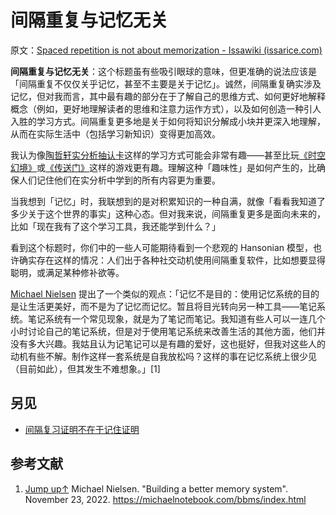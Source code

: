 # 间隔重复与记忆无关

原文：[Spaced repetition is not about memorization - Issawiki (issarice.com)](https://wiki.issarice.com/wiki/Spaced_repetition_is_not_about_memorization)

**间隔重复与记忆无关**：这个标题虽有些吸引眼球的意味，但更准确的说法应该是「间隔重复不仅仅关乎记忆，甚至不主要是关于记忆」。诚然，间隔重复确实涉及记忆，但对我而言，其中最有趣的部分在于了解自己的思维方式、如何更好地解释概念（例如，更好地理解读者的思维和注意力运作方式），以及如何创造一种引人入胜的学习方式。间隔重复更多地是关于如何将知识分解成小块并更深入地理解，从而在实际生活中（包括学习新知识）变得更加高效。

我认为像[陶哲轩实分析抽认卡](https://wiki.issarice.com/wiki/Tao_Analysis_Flashcards)这样的学习方式可能会非常有趣——甚至比玩[《时空幻境》](https://wiki.issarice.com/wiki/Braid)或[《传送门》](https://wiki.issarice.com/index.php?title=Portal&action=edit&redlink=1)这样的游戏更有趣。理解这种「趣味性」是如何产生的，比确保人们记住他们在实分析中学到的所有内容更为重要。

当我想到「记忆」时，我联想到的是对积累知识的一种自满，就像「看看我知道了多少关于这个世界的事实」这种心态。但对我来说，间隔重复更多是面向未来的，比如「现在我有了这个学习工具，我还能学到什么？」

看到这个标题时，你们中的一些人可能期待看到一个悲观的 Hansonian 模型，也许确实存在这样的情况：人们出于各种社交动机使用间隔重复软件，比如想要显得聪明，或满足某种修补欲等。

[Michael Nielsen](https://wiki.issarice.com/wiki/Michael_Nielsen) 提出了一个类似的观点：「记忆不是目的：使用记忆系统的目的是让生活更美好，而不是为了记忆而记忆。暂且将目光转向另一种工具——笔记系统。笔记系统有一个常见现象，就是为了笔记而笔记。我知道有些人可以一连几个小时讨论自己的笔记系统，但是对于使用笔记系统来改善生活的其他方面，他们并没有多大兴趣。我姑且认为记笔记可以是有趣的爱好，这也挺好，但我对这些人的动机有些不解。制作这样一套系统是自我放松吗？这样的事在记忆系统上很少见（目前如此），但其发生不难想象。」[1]

## 另见

- [间隔复习证明不在于记住证明](https://wiki.issarice.com/wiki/Spaced_proof_review_is_not_about_memorizing_proofs)

## 参考文献

1. [Jump up↑](https://wiki.issarice.com/wiki/Spaced_repetition_is_not_about_memorization#cite_ref-1) Michael Nielsen. "Building a better memory system". November 23, 2022. https://michaelnotebook.com/bbms/index.html